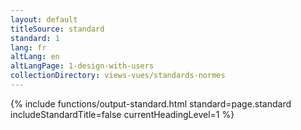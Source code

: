 ```yaml
---
layout: default
titleSource: standard
standard: 1
lang: fr
altLang: en
altLangPage: 1-design-with-users
collectionDirectory: views-vues/standards-normes
---
```

{% include functions/output-standard.html standard=page.standard includeStandardTitle=false currentHeadingLevel=1 %}
